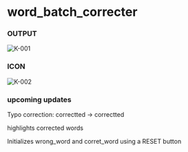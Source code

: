 # word_batch_correcter


### OUTPUT
![K-001](https://user-images.githubusercontent.com/50106215/64624733-0ccb3300-d426-11e9-83a1-ac3e5d991553.jpg)

### ICON
![K-002](https://user-images.githubusercontent.com/50106215/64624775-1b194f00-d426-11e9-9509-a72a48461a42.jpg)

### upcoming updates

Typo correction: correctted -> correctted


highlights corrected words  


Initializes wrong_word and corret_word using a RESET button
